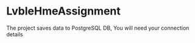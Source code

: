 # LvbleHmeAssignment
The project saves data to PostgreSQL DB, You will need your connection details
